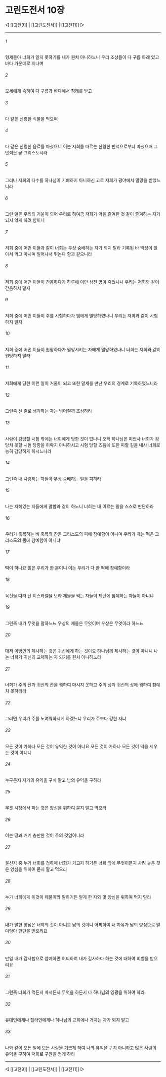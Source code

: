 # 고린도전서 10장

◁ [[고전9]] | [[고린도전서]] | [[고전11]] ▷
***

###### 1
형제들아 너희가 알지 못하기를 내가 원치 아니하노니 우리 조상들이 다 구름 아래 있고 바다 가운데로 지나며

###### 2
모세에게 속하여 다 구름과 바다에서 침례를 받고

###### 3
다 같은 신령한 식물을 먹으며

###### 4
다 같은 신령한 음료를 마셨으니 이는 저희를 따르는 신령한 반석으로부터 마셨으매 그 반석은 곧 그리스도시라

###### 5
그러나 저희의 다수를 하나님이 기뻐하지 아니하신 고로 저희가 광야에서 멸망을 받았느니라

###### 6
그런 일은 우리의 거울이 되어 우리로 하여금 저희가 악을 즐겨한 것 같이 즐겨하는 자가 되지 않게 하려 함이니

###### 7
저희 중에 어떤 이들과 같이 너희는 우상 숭배하는 자가 되지 말라 기록된 바 백성이 앉아서 먹고 마시며 일어나서 뛰논다 함과 같으니라

###### 8
저희 중에 어떤 이들이 간음하다가 하루에 이만 삼천 명이 죽었나니 우리는 저희와 같이 간음하지 말자

###### 9
저희 중에 어떤 이들이 주를 시험하다가 뱀에게 멸망하였나니 우리는 저희와 같이 시험하지 말자

###### 10
저희 중에 어떤 이들이 원망하다가 멸망시키는 자에게 멸망하였나니 너희는 저희와 같이 원망하지 말라

###### 11
저희에게 당한 이런 일이 거울이 되고 또한 말세를 만난 우리의 경계로 기록하였느니라

###### 12
그런즉 선 줄로 생각하는 자는 넘어질까 조심하라

###### 13
사람이 감당할 시험 밖에는 너희에게 당한 것이 없나니 오직 하나님은 미쁘사 너희가 감당치 못할 시험 당함을 허락지 아니하시고 시험 당할 즈음에 또한 피할 길을 내사 너희로 능히 감당하게 하시느니라

###### 14
그런즉 내 사랑하는 자들아 우상 숭배하는 일을 피하라

###### 15
나는 지혜있는 자들에게 말함과 같이 하노니 너희는 내 이르는 말을 스스로 판단하라

###### 16
우리가 축복하는 바 축복의 잔은 그리스도의 피에 참예함이 아니며 우리가 떼는 떡은 그리스도의 몸에 참예함이 아니냐

###### 17
떡이 하나요 많은 우리가 한 몸이니 이는 우리가 다 한 떡에 참예함이라

###### 18
육신을 따라 난 이스라엘을 보라 제물을 먹는 자들이 제단에 참예하는 자들이 아니냐

###### 19
그런즉 내가 무엇을 말하느뇨 우상의 제물은 무엇이며 우상은 무엇이라 하느뇨

###### 20
대저 이방인의 제사하는 것은 귀신에게 하는 것이요 하나님께 제사하는 것이 아니니 나는 너희가 귀신과 교제하는 자 되기를 원치 아니하노라

###### 21
너희가 주의 잔과 귀신의 잔을 겸하여 마시지 못하고 주의 상과 귀신의 상에 겸하여 참예치 못하리라

###### 22
그러면 우리가 주를 노여워하시게 하겠느냐 우리가 주보다 강한 자냐

###### 23
모든 것이 가하나 모든 것이 유익한 것이 아니요 모든 것이 가하나 모든 것이 덕을 세우는 것이 아니니

###### 24
누구든지 자기의 유익을 구치 말고 남의 유익을 구하라

###### 25
무릇 시장에서 파는 것은 양심을 위하여 묻지 말고 먹으라

###### 26
이는 땅과 거기 충만한 것이 주의 것임이니라

###### 27
불신자 중 누가 너희를 청하매 너희가 가고자 하거든 너희 앞에 무엇이든지 차려 놓은 것은 양심을 위하여 묻지 말고 먹으라

###### 28
누가 너희에게 이것이 제물이라 말하거든 알게 한 자와 및 양심을 위하여 먹지 말라

###### 29
내가 말한 양심은 너희의 것이 아니요 남의 것이니 어찌하여 내 자유가 남의 양심으로 말미암아 판단을 받으리요

###### 30
만일 내가 감사함으로 참예하면 어찌하여 내가 감사하다 하는 것에 대하여 비방을 받으리요

###### 31
그런즉 너희가 먹든지 마시든지 무엇을 하든지 다 하나님의 영광을 위하여 하라

###### 32
유대인에게나 헬라인에게나 하나님의 교회에나 거치는 자가 되지 말고

###### 33
나와 같이 모든 일에 모든 사람을 기쁘게 하여 나의 유익을 구치 아니하고 많은 사람의 유익을 구하여 저희로 구원을 얻게 하라

***
◁ [[고전9]] | [[고린도전서]] | [[고전11]] ▷